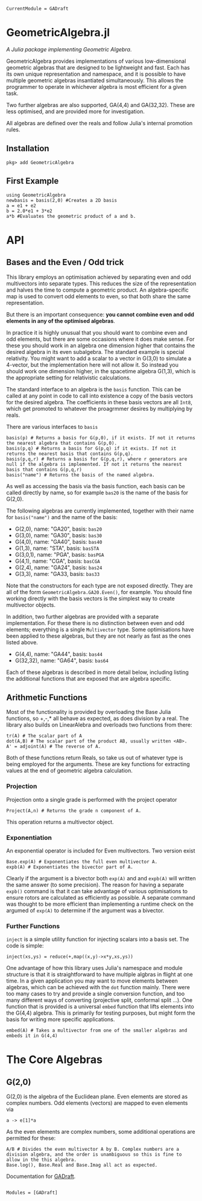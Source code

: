 ```@meta
CurrentModule = GADraft
```

# GeometricAlgebra.jl

_A Julia package implementing Geometric Algebra_. 

GeometricAlgebra provides implementations of various low-dimensional geometric algebras that are designed to be lightweight and fast. Each has its own unique representation and namespace, and it is possible to have multiple geometric algebras insantiated simultaneously. This allows the programmer to operate in whichever algebra is most efficient for a given task.

Two further algebras are also supported, GA(4,4) and GA(32,32). These are less optimised, and are provided more for investigation.

All algebras are defined over the reals and follow Julia's internal promotion rules. 


## Installation
```
pkg> add GeometricAlgebra
```

## First Example
```
using GeometricAlgebra
newbasis = basis(2,0) #Creates a 2D basis
a = e1 + e2
b = 2.0*e1 + 3*e2 
a*b #Evaluates the geometric product of a and b.
```

# API

## Bases and the Even / Odd trick
This library employs an optimisation achieved by separating even and odd multivectors into separate types. This reduces the size of the representation and halves the time to compute a geometric product. An algebra-specific map is used to convert odd elements to even, so that both share the same representation. 

But there is an important consequence: **you cannot combine even and odd elements in any of the optimised algebras**. 

In practice it is highly unusual that you should want to combine even and odd elements, but there are some occasions where it does make sense. For these you should work in an algebra one dimension higher that contains the desired algebra in its even subalgebra. The standard example is special relativity. You might want to add a scalar to a vector in G(3,0) to simulate a 4-vector, but the implementation here will not allow it. So instead you should work one dimension higher, in the spacetime algebra G(1,3), which is the appropriate setting for relativistic calculations. 

The standard interface to an algebra is the ```basis``` function. This can be called at any point in code to call into existence a copy of the basis vectors for the desired algebra. The coefficients in these basis vectors are all ```Int8```, which get promoted to whatever the proagrmmer desires by multiplying by reals. 

There are various interfaces to ```basis```
```
basis(p) # Returns a basis for G(p,0), if it exists. If not it returns the nearest algebra that contains G(p,0).
basis(p,q) # Returns a basis for G(p,q) if it exists. If not it returns the nearest basis that contains G(p,q).
basis(p,q,r) # Returns a basis for G(p,q,r), where r generators are null if the algebra is implemented. If not it returns the nearest basis that contains G(p,q,r)
basis("name") # Returns the basis of the named algebra.
```

As well as accessing the basis via the basis function, each basis can be called directly by name, so for example ```bas20``` is the name of the basis for G(2,0).

The following algebras are currently implemented, together with their name for ```basis("name")``` and the name of the basis:
* G(2,0), name: "GA20", basis: ```bas20```
* G(3,0), name: "GA30", basis: ```bas30```
* G(4,0), name: "GA40", basis: ```bas40```
* G(1,3), name: "STA", basis: ```basSTA```
* G(3,0,1), name: "PGA", basis: ```basPGA```
* G(4,1), name: "CGA", basis: ```basCGA```
* G(2,4), name: "GA24", basis: ```bas24```
* G(3,3), name: "GA33, basis: ```bas33```

Note that the constructors for each type are not exposed directly. They are all of the form ```GeometricAlgebra.GA20.Even()```, for example. You should fine working directly with the basis vectors is the simplest way to create multivector objects.

In addition, two further algebras are provided with a separate implementation. For these there is no distinction between even and odd elements; everything is a single ```Multivector``` type. Some optimisations have been applied to these algebras, but they are not nearly as fast as the ones listed above.

* G(4,4), name: "GA44", basis: ```bas44```
* G(32,32), name: "GA64", basis: ```bas64```

Each of these algebras is described in more detail below, including listing the additional functions that are exposed that are algebra specific.



## Arithmetic Functions

Most of the functionality is provided by overloading the Base Julia functions, so +,-,* all behave as expected, as does division by a real. The library also builds on LinearAlebra and overloads two functions from there:

```
tr(A) # The scalar part of A
dot(A,B) # The scalar part of the product AB, usually written <AB>.
A' = adjoint(A) # The reverse of A. 
```
Both of these functions return Reals, so take us out of whatever type is being employed for the arguments. These are key functions for extracting values at the end of geometric algebra calculation.

### Projection
Projection onto a single grade is performed with the project operator

```
Project(A,n) # Returns the grade n component of A.
```
This operation returns a multivector object. 


### Exponentiation
An exponential operator is included for Even multivectors. Two version exist

```
Base.exp(A) # Exponentiates the full even multivector A.
expb(A) # Exponentiates the bivector part of A.
```
Clearly if the argument is a bivector both ```exp(A)``` and and ```expb(A)``` will written the same answer (to some precision). The reason for having a separate ```expb()``` command is that it can take advantage of various optimisations to ensure rotors are calculated as efficiently as possible. A separate command was thought to be more efficient than implementing a runtime check on the argumed of ```exp(A)``` to determine if the argument was a bivector.

### Further Functions
```inject``` is a simple utility function for injecting scalars into a basis set. The code is simple:
```
inject(xs,ys) = reduce(+,map((x,y)->x*y,xs,ys))
```

One advantage of how this library uses Julia's namespace and module structure is that it is straightforward to have multiple algbras in flight at one time. In a given application you may want to move elements between algebras, which can be achieved with the ```dot``` function mainly. There were too many cases to try and provide a single conversion function, and too many different ways of converting (projective split, conformal split ...). One function that is provided is a universal ```embed``` function that lifts elements into the G(4,4) algebra. This is primarily for testing purposes, but might form the basis for writing more specific applications.
```
embed(A) # Takes a multivector from one of the smaller algebras and embeds it in G(4,4)
```

# The Core Algebras

## G(2,0)
G(2,0) is the algebra of the Euclidean plane. Even elements are stored as complex numbers. Odd elements (vectors) are mapped to even elements via
```
a -> e[1]*a
```

As the even elements are complex numbers, some additional operations are permitted for these:
```
A/B # Divides the even multivector A by B. Complex numbers are a division algebra, and the order is unambiguous so this is fine to allow in the this algebra.
Base.log(), Base.Real and Base.Imag all act as expected.
```





Documentation for [GADraft](https://github.com/tpgillam/GADraft.jl).

```@index
```

```@autodocs
Modules = [GADraft]
```
